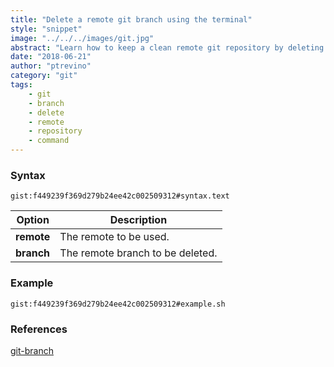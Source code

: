 ```yaml
---
title: "Delete a remote git branch using the terminal"
style: "snippet"
image: "../../../images/git.jpg"
abstract: "Learn how to keep a clean remote git repository by deleting unwanted or old branches"
date: "2018-06-21"
author: "ptrevino"
category: "git"
tags:
    - git
    - branch
    - delete
    - remote
    - repository
    - command
---
```


<!-- start:abstract -->

### Syntax

`gist:f449239f369d279b24ee42c002509312#syntax.text`

| Option     | Description                      |
| ---------- | -------------------------------- |
| **remote** | The remote to be used.           |
| **branch** | The remote branch to be deleted. |

<!-- end:abstract -->  

### Example

`gist:f449239f369d279b24ee42c002509312#example.sh`

### References
[git-branch](https://git-scm.com/docs/git-branch) 

